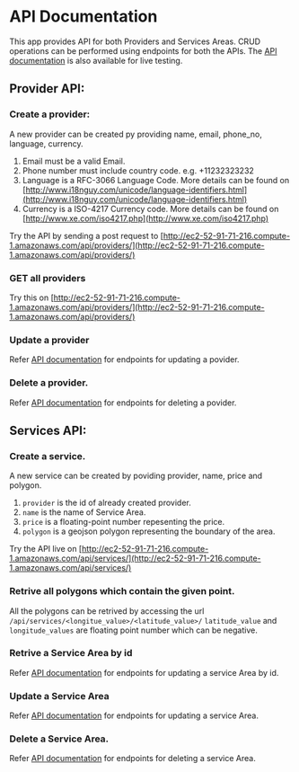 # API Documentation

This app provides API for both Providers and Services Areas. CRUD operations can be performed using endpoints for both the APIs. The [API documentation](http://ec2-52-91-71-216.compute-1.amazonaws.com/api/docs/) is also available for live testing.

## Provider API:

### Create a provider:

A new provider can be created py providing name, email, phone_no, language, currency.

1. Email must be a valid Email.
2. Phone number must include country code. e.g. +11232323232
3. Language is a RFC-3066 Language Code. More details can be found on [http://www.i18nguy.com/unicode/language-identifiers.html](http://www.i18nguy.com/unicode/language-identifiers.html)
4. Currency is a ISO-4217 Currency code. More details can be found on [http://www.xe.com/iso4217.php](http://www.xe.com/iso4217.php)

Try the API by sending a post request to [http://ec2-52-91-71-216.compute-1.amazonaws.com/api/providers/](http://ec2-52-91-71-216.compute-1.amazonaws.com/api/providers/)


### GET all providers
Try this on [http://ec2-52-91-71-216.compute-1.amazonaws.com/api/providers/](http://ec2-52-91-71-216.compute-1.amazonaws.com/api/providers/)

### Update a provider
Refer [API documentation](http://ec2-52-91-71-216.compute-1.amazonaws.com/api/docs/) for endpoints for updating a povider. 

### Delete a provider.
Refer [API documentation](http://ec2-52-91-71-216.compute-1.amazonaws.com/api/docs/) for endpoints for deleting a povider. 


## Services API:

### Create a service.

A new service can be created by poviding provider, name, price and polygon.

1. `provider` is the id of already created provider.
2. `name` is the name of Service Area.
3. `price` is a floating-point number repesenting the price.
4. `polygon` is a geojson polygon representing the boundary of the area.

Try the API live on [http://ec2-52-91-71-216.compute-1.amazonaws.com/api/services/](http://ec2-52-91-71-216.compute-1.amazonaws.com/api/services/)

### Retrive all polygons which contain the given point.

All the polygons can be retrived by accessing the url `/api/services/<longitue_value>/<latitude_value>/`
`latitude_value` and `longitude_values` are floating point number which can be negative.


### Retrive a Service Area by id
Refer [API documentation](http://ec2-52-91-71-216.compute-1.amazonaws.com/api/docs/) for endpoints for updating a service Area by id. 

### Update a Service Area
Refer [API documentation](http://ec2-52-91-71-216.compute-1.amazonaws.com/api/docs/) for endpoints for updating a service Area. 

### Delete a Service Area.
Refer [API documentation](http://ec2-52-91-71-216.compute-1.amazonaws.com/api/docs/) for endpoints for deleting a service Area. 